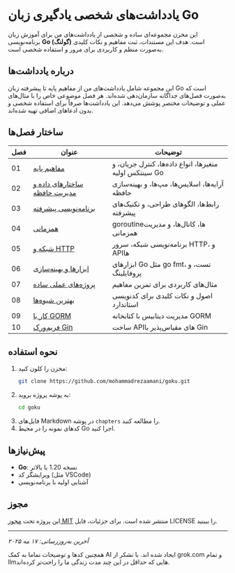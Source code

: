 # یادداشت‌های شخصی یادگیری زبان Go

این مخزن مجموعه‌ای ساده و شخصی از یادداشت‌های من برای آموزش زبان برنامه‌نویسی **Go (گولنگ)** است. هدف این مستندات، ثبت مفاهیم و نکات کلیدی به‌صورت منظم و کاربردی برای مرور و استفاده شخصی است.

## درباره یادداشت‌ها

این مجموعه شامل یادداشت‌های من از مفاهیم پایه تا پیشرفته زبان Go است که به‌صورت فصل‌های جداگانه سازمان‌دهی شده‌اند. هر فصل موضوعی خاص را با مثال‌های عملی و توضیحات مختصر پوشش می‌دهد. این یادداشت‌ها صرفاً برای استفاده شخصی و بدون ادعاهای اضافی تهیه شده‌اند.

## ساختار فصل‌ها

| فصل | عنوان                                                                                 | توضیحات                                                |
| --- | ------------------------------------------------------------------------------------- | ------------------------------------------------------ |
| 01  | [مفاهیم پایه](chapters/01-basics.md)                                                  | متغیرها، انواع داده‌ها، کنترل جریان، و سینتکس اولیه Go |
| 02  | [ساختارهای داده و مدیریت حافظه](chapters/02-data-structures-and-memory-management.md) | آرایه‌ها، اسلایس‌ها، مپ‌ها، و بهینه‌سازی حافظه         |
| 03  | [برنامه‌نویسی پیشرفته](chapters/03-advanced-programming.md)                           | رابط‌ها، الگوهای طراحی، و تکنیک‌های پیشرفته            |
| 04  | [همزمانی](chapters/04-concurrency.md)                                                 | goroutine‌ها، کانال‌ها، و مدیریت همزمانی               |
| 05  | [شبکه و HTTP](chapters/05-network-and-http.md)                                        | برنامه‌نویسی شبکه، سرور HTTP، و APIها                  |
| 06  | [ابزارها و بهینه‌سازی](chapters/06-tools-and-optimization.md)                         | ابزارهای Go مثل go fmt، تست، و پروفایلینگ              |
| 07  | [پروژه‌های عملی ساده](chapters/07-realworld-basic-projects.md)                        | مثال‌های کاربردی برای تمرین مفاهیم                     |
| 08  | [بهترین شیوه‌ها](chapters/08-best-practices.md)                                       | اصول و نکات کلیدی برای کدنویسی استاندارد               |
| 09  | [کار با GORM](chapters/09-gorm.md)                                                    | مدیریت دیتابیس با کتابخانه GORM                        |
| 10  | [فریم‌ورک Gin](chapters/10-gin.md)                                                    | ساخت APIهای مقیاس‌پذیر با Gin                          |

## نحوه استفاده

1. مخزن را کلون کنید:
   ```bash
   git clone https://github.com/mohammadrezaamani/goku.git
   ```
2. به پوشه پروژه بروید:
   ```bash
   cd goku
   ```
3. فایل‌های Markdown در پوشه `chapters` را مطالعه کنید.
4. کدهای نمونه را در محیط Go اجرا کنید.

## پیش‌نیازها

- **Go**: نسخه 1.20 یا بالاتر
- ویرایشگر کد (مثل VSCode)
- آشنایی اولیه با برنامه‌نویسی

## مجوز

این پروژه تحت [مجوز MIT](LICENSE) منتشر شده است. برای جزئیات، فایل LICENSE را ببینید.

---

_آخرین به‌روزرسانی: ۱۷ مه ۲۰۲۵_

همچنین کد‌ها و توضیحات تماما به کمک AI ایجاد شده اند. با تشکر از grok.com و تمام llm‌هایی که حداقل در این چند مدت زندگی ما را راحت‌تر کرده‌اند.
